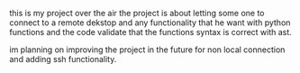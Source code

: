 this is my project over the air the project is about letting some one to connect to a remote dekstop and any functionality that he want with python functions and the code validate that the functions syntax is correct with ast.

im planning on improving the project in the future for non local connection and adding ssh functionality.

